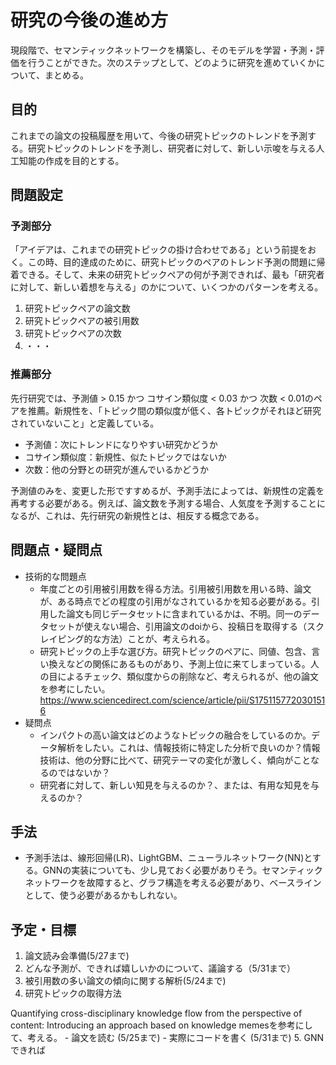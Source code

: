 # 研究の今後の進め方

現段階で、セマンティックネットワークを構築し、そのモデルを学習・予測・評価を行うことができた。次のステップとして、どのように研究を進めていくかについて、まとめる。

## 目的

これまでの論文の投稿履歴を用いて、今後の研究トピックのトレンドを予測する。研究トピックのトレンドを予測し、研究者に対して、新しい示唆を与える人工知能の作成を目的とする。

## 問題設定

### 予測部分

「アイデアは、これまでの研究トピックの掛け合わせである」という前提をおく。この時、目的達成のために、研究トピックのペアのトレンド予測の問題に帰着できる。そして、未来の研究トピックペアの何が予測できれば、最も「研究者に対して、新しい着想を与える」のかについて、いくつかのパターンを考える。

1. 研究トピックペアの論文数
2. 研究トピックペアの被引用数
3. 研究トピックペアの次数
4. ・・・

### 推薦部分

先行研究では、予測値 > 0.15 かつ コサイン類似度 < 0.03 かつ 次数 < 0.01のペアを推薦。新規性を、「トピック間の類似度が低く、各トピックがそれほど研究されていないこと」と定義している。

- 予測値：次にトレンドになりやすい研究かどうか
- コサイン類似度：新規性、似たトピックではないか
- 次数：他の分野との研究が進んでいるかどうか

予測値のみを、変更した形ですすめるが、予測手法によっては、新規性の定義を再考する必要がある。例えば、論文数を予測する場合、人気度を予測することになるが、これは、先行研究の新規性とは、相反する概念である。

## 問題点・疑問点

- 技術的な問題点
  - 年度ごとの引用被引用数を得る方法。引用被引用数を用いる時、論文が、ある時点でどの程度の引用がなされているかを知る必要がある。引用した論文も同じデータセットに含まれているかは、不明。同一のデータセットが使えない場合、引用論文のdoiから、投稿日を取得する（スクレイピング的な方法）ことが、考えられる。
  - 研究トピックの上手な選び方。研究トピックのペアに、同値、包含、言い換えなどの関係にあるものがあり、予測上位に来てしまっている。人の目によるチェック、類似度からの削除など、考えられるが、他の論文を参考にしたい。
  <https://www.sciencedirect.com/science/article/pii/S1751157720301516>
- 疑問点
  - インパクトの高い論文はどのようなトピックの融合をしているのか。データ解析をしたい。これは、情報技術に特定した分析で良いのか？情報技術は、他の分野に比べて、研究テーマの変化が激しく、傾向がことなるのではないか？
  - 研究者に対して、新しい知見を与えるのか？、または、有用な知見を与えるのか？

## 手法

- 予測手法は、線形回帰(LR)、LightGBM、ニューラルネットワーク(NN)とする。GNNの実装についても、少し見ておく必要がありそう。セマンティックネットワークを故障すると、グラフ構造を考える必要があり、ベースラインとして、使う必要があるかもしれない。

## 予定・目標

1. 論文読み会準備(5/27まで)
2. どんな予測が、できれば嬉しいかのについて、議論する（5/31まで）
3. 被引用数の多い論文の傾向に関する解析(5/24まで)
4. 研究トピックの取得方法

Quantifying cross-disciplinary knowledge flow from the perspective of content: Introducing an approach based on knowledge memesを参考にして、考える。
    - 論文を読む (5/25まで)
    - 実際にコードを書く (5/31まで)
5. GNN できれば
